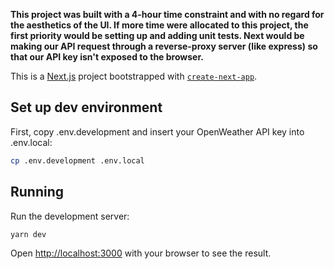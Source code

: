 **This project was built with a 4-hour time constraint and with no regard for the aesthetics of the UI. If more time were allocated to this project, the first priority would be setting up and adding unit tests. Next would be making our API request through a reverse-proxy server (like express) so that our API key isn't exposed to the browser.**

This is a [Next.js](https://nextjs.org/) project bootstrapped with [`create-next-app`](https://github.com/vercel/next.js/tree/canary/packages/create-next-app).

## Set up dev environment

First, copy .env.development and insert your OpenWeather API key into .env.local:
```bash
cp .env.development .env.local
```

## Running

Run the development server:

```bash
yarn dev
```

Open [http://localhost:3000](http://localhost:3000) with your browser to see the result.
